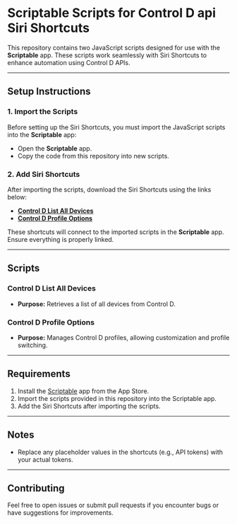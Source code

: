 # Scriptable Scripts for Control D api Siri Shortcuts

This repository contains two JavaScript scripts designed for use with the **Scriptable** app. These scripts work seamlessly with Siri Shortcuts to enhance automation using Control D APIs.

---

## Setup Instructions

### 1. Import the Scripts
Before setting up the Siri Shortcuts, you must import the JavaScript scripts into the **Scriptable** app:
- Open the **Scriptable** app.
- Copy the code from this repository into new scripts.

### 2. Add Siri Shortcuts
After importing the scripts, download the Siri Shortcuts using the links below:
- **[Control D List All Devices](https://www.icloud.com/shortcuts/1e043948780848cbb199c3ed70486db7)**
- **[Control D Profile Options](https://www.icloud.com/shortcuts/41dd31707c3b496fab63f47588d9a6ed)**

These shortcuts will connect to the imported scripts in the **Scriptable** app. Ensure everything is properly linked.

---

## Scripts

### **Control D List All Devices**
- **Purpose:** Retrieves a list of all devices from Control D.

### **Control D Profile Options**
- **Purpose:** Manages Control D profiles, allowing customization and profile switching.

---

## Requirements

1. Install the [Scriptable](https://scriptable.app/) app from the App Store.
2. Import the scripts provided in this repository into the Scriptable app.
3. Add the Siri Shortcuts after importing the scripts.

---

## Notes

- Replace any placeholder values in the shortcuts (e.g., API tokens) with your actual tokens.

---

## Contributing

Feel free to open issues or submit pull requests if you encounter bugs or have suggestions for improvements.